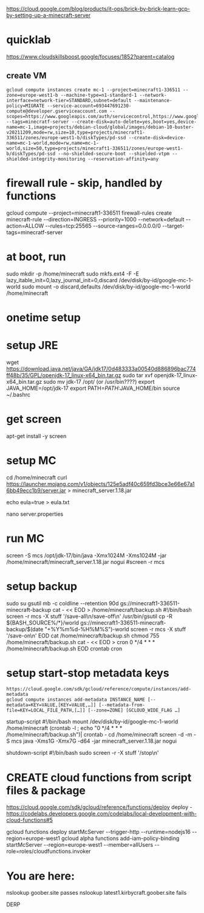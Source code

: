 https://cloud.google.com/blog/products/it-ops/brick-by-brick-learn-gcp-by-setting-up-a-minecraft-server
# quicklab
https://www.cloudskillsboost.google/focuses/1852?parent=catalog
## create VM
```
gcloud compute instances create mc-1 --project=minecraft1-336511 --zone=europe-west1-b --machine-type=n1-standard-1 --network-interface=network-tier=STANDARD,subnet=default --maintenance-policy=MIGRATE --service-account=693447691230-compute@developer.gserviceaccount.com --scopes=https://www.googleapis.com/auth/servicecontrol,https://www.googleapis.com/auth/service.management.readonly,https://www.googleapis.com/auth/logging.write,https://www.googleapis.com/auth/monitoring.write,https://www.googleapis.com/auth/trace.append,https://www.googleapis.com/auth/devstorage.read_write --tags=minecratf-server --create-disk=auto-delete=yes,boot=yes,device-name=mc-1,image=projects/debian-cloud/global/images/debian-10-buster-v20211209,mode=rw,size=10,type=projects/minecraft1-336511/zones/europe-west1-b/diskTypes/pd-ssd --create-disk=device-name=mc-1-world,mode=rw,name=mc-1-world,size=50,type=projects/minecraft1-336511/zones/europe-west1-b/diskTypes/pd-ssd --no-shielded-secure-boot --shielded-vtpm --shielded-integrity-monitoring --reservation-affinity=any
```

# firewall rule - skip, handled by functions
gcloud compute --project=minecraft1-336511 firewall-rules create minecraft-rule --direction=INGRESS --priority=1000 --network=default --action=ALLOW --rules=tcp:25565 --source-ranges=0.0.0.0/0 --target-tags=minecratf-server


# at boot, run
sudo mkdir -p /home/minecraft
sudo mkfs.ext4 -F -E lazy_itable_init=0,lazy_journal_init=0,discard /dev/disk/by-id/google-mc-1-world
sudo mount -o discard,defaults /dev/disk/by-id/google-mc-1-world /home/minecraft


# onetime setup
# setup JRE
wget https://download.java.net/java/GA/jdk17/0d483333a00540d886896bac774ff48b/35/GPL/openjdk-17_linux-x64_bin.tar.gz
sudo tar xvf openjdk-17_linux-x64_bin.tar.gz
sudo mv jdk-17 /opt/
(or /usr/bin????)
export JAVA_HOME=/opt/jdk-17
export PATH=$PATH:$JAVA_HOME/bin 
source ~/.bashrc
# get screen
apt-get install -y screen

# setup MC
cd /home/minecraft
curl https://launcher.mojang.com/v1/objects/125e5adf40c659fd3bce3e66e67a16bb49ecc1b9/server.jar > minecraft_server.1.18.jar

echo eula=true > eula.txt

nano server.properties


# run MC
screen -S mcs /opt/jdk-17/bin/java -Xmx1024M -Xms1024M -jar /home/minecraft/minecraft_server.1.18.jar nogui
#screen -r mcs

# setup backup
sudo su
gsutil mb -c coldline --retention 90d gs://minecraft1-336511-minecraft-backup
cat - << EOD > /home/minecraft/backup.sh
#!/bin/bash
screen -r mcs -X stuff '/save-all\n/save-off\n'
/usr/bin/gsutil cp -R \${BASH_SOURCE%/*}/world gs://minecraft1-336511-minecraft-backup/\$(date "+%Y%m%d-%H%M%S")-world
screen -r mcs -X stuff '/save-on\n'
EOD
cat /home/minecraft/backup.sh
chmod 755 /home/minecraft/backup.sh
cat - << EOD > cron
0 */4 * * * /home/minecraft/backup.sh
EOD
crontab cron


# setup start-stop metadata keys
    https://cloud.google.com/sdk/gcloud/reference/compute/instances/add-metadata
    gcloud compute instances add-metadata INSTANCE_NAME [--metadata=KEY=VALUE,[KEY=VALUE,…]] [--metadata-from-file=KEY=LOCAL_FILE_PATH,[…]] [--zone=ZONE] [GCLOUD_WIDE_FLAG …]
startup-script 
#!/bin/bash
mount /dev/disk/by-id/google-mc-1-world /home/minecraft
(crontab -l ; echo "0 */4 * * * /home/minecraft/backup.sh")| crontab -
cd /home/minecraft
screen -d -m -S mcs java -Xms1G -Xmx7G -d64 -jar minecraft_server.1.18.jar nogui

shutdown-script
#!/bin/bash
sudo screen -r -X stuff '/stop\n'


# CREATE cloud functions from script files & package
https://cloud.google.com/sdk/gcloud/reference/functions/deploy
deploy - https://codelabs.developers.google.com/codelabs/local-development-with-cloud-functions#5




gcloud functions deploy startMcServer --trigger-http --runtime=nodejs16 --region=europe-west1
gcloud alpha functions add-iam-policy-binding startMcServer --region=europe-west1 --member=allUsers --role=roles/cloudfunctions.invoker




# You are here:
nslookup goober.site
passes
nslookup latest1.kirbycraft.goober.site
fails

DERP
